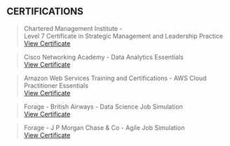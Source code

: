 ## CERTIFICATIONS
> Chartered Management Institute -<br> Level 7 Certificate in Strategic Management and Leadership Practice<br> [View Certificate](https://media.licdn.com/dms/image/D4E22AQGVfTtxA6DuDQ/feedshare-shrink_800/0/1709829763131?e=1724284800&v=beta&t=QDzFGbSGhBobhoct5Rz1WcJb_Aom8wjNuyccc-_vABQ)

> Cisco Networking Academy - Data Analytics Essentials<br>[View Certificate](https://www.credly.com/badges/110d90cf-bca9-4951-922d-1671495e1bf3/linked_in_profile)

> Amazon Web Services Training and Certifications - AWS Cloud Practitioner Essentials<br> [View Certificate](https://www.credly.com/badges/0a6e1eb6-00f1-40fb-ab07-9adf9772dde4/linked_in_profile)

> Forage - British Airways - Data Science Job Simulation <br>[View Certificate](https://forage-uploads-prod.s3.amazonaws.com/completion-certificates/British%20Airways/NjynCWzGSaWXQCxSX_British%20Airways_9K9mnGxK2uKkExrtH_1702695663223_completion_certificate.pdf)

> Forage - J P Morgan Chase & Co - Agile Job Simulation <br>[View Certificate](https://forage-uploads-prod.s3.amazonaws.com/completion-certificates/J.P.%20Morgan/5QiaMtZ4k8ngYKn4D_JPMorgan%20Chase%20&%20Co._9K9mnGxK2uKkExrtH_1702466549293_completion_certificate.pdf)

